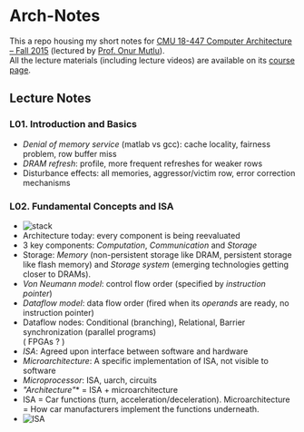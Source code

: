 # Arch-Notes
This a repo housing my short notes for [CMU 18-447 Computer Architecture – Fall 2015](http://www.ece.cmu.edu/~ece447/s15/doku.php?id=schedule) (lectured by [Prof. Onur Mutlu](http://users.ece.cmu.edu/~omutlu/)).  
All the lecture materials (including lecture videos) are available on its [course page](http://www.ece.cmu.edu/~ece447/s15/doku.php?id=schedule).

## Lecture Notes

### L01. Introduction and Basics

- *Denial of memory service* (matlab vs gcc): cache locality, fairness problem, row buffer miss
- *DRAM refresh*: profile, more frequent refreshes for weaker rows
- Disturbance effects: all memories, aggressor/victim row, error correction mechanisms

### L02. Fundamental Concepts and ISA

- ![stack](http://i.imgur.com/VLOMeV1.png)
- Architecture today: every component is being reevaluated
- 3 key components: *Computation*, *Communication* and *Storage*
- Storage: *Memory* (non-persistent storage like DRAM, persistent storage like flash memory) and *Storage system* (emerging technologies getting closer to DRAMs).
- *Von Neumann model*: control flow order (specified by *instruction pointer*)
- *Dataflow model*: data flow order (fired when its *operands* are ready, no instruction pointer)
- Dataflow nodes: Conditional (branching), Relational, Barrier synchronization (parallel programs)  
( FPGAs ? )
- *ISA*: Agreed upon interface between software and hardware
- *Microarchitecture*: A specific implementation of ISA, not visible to software
- *Microprocessor*: ISA, uarch, circuits
- *"Architecture"** = ISA + microarchitecture
- ISA = Car functions (turn, acceleration/deceleration). Microarchitecture = How car manufacturers implement the functions underneath.
- ![ISA](http://i.imgur.com/M1TPhNV.png)